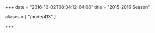 +++
date = "2016-10-02T08:34:12-04:00"
title = "2015-2016 Season"

aliases = [
    "/node/413"
]

+++
